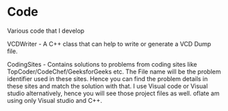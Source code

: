 # Code
Various code that I develop

VCDWriter - A C++ class that can help to write or generate a VCD Dump file. 

CodingSites - Contains solutions to problems from coding sites like TopCoder/CodeChef/GeeksforGeeks etc. The File name will be the problem identifier used in these sites. 
Hence you can find the problem details in these sites and match the solution with that.
I use Visual code or Visual studio alternatively, hence you will see those project files as well.
oflate am using only Visual studio and C++.
